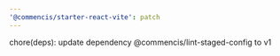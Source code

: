 ```yaml
---
'@commencis/starter-react-vite': patch
---
```


chore(deps): update dependency @commencis/lint-staged-config to v1

